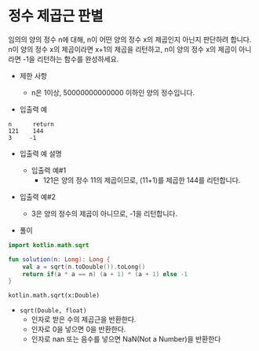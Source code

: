 # 정수 제곱근 판별
임의의 양의 정수 n에 대해, n이 어떤 양의 정수 x의 제곱인지 아닌지 판단하려 합니다.   
n이 양의 정수 x의 제곱이라면 x+1의 제곱을 리턴하고, n이 양의 정수 x의 제곱이 아니라면 -1을 리턴하는 함수를 완성하세요.

+ 제한 사항
  + n은 1이상, 50000000000000 이하인 양의 정수입니다.
     
+ 입출력 예
```
n      return
121    144
3     -1
```
+ 입출력 예 설명
  + 입출력 예#1
    + 121은 양의 정수 11의 제곱이므로, (11+1)를 제곱한 144를 리턴합니다.
   
+ 입출력 예#2
  + 3은 양의 정수의 제곱이 아니므로, -1을 리턴합니다.
     
+ 풀이
```kotlin
import kotlin.math.sqrt

fun solution(n: Long): Long {
    val a = sqrt(n.toDouble()).toLong()
    return if(a * a == n) (a + 1) * (a + 1) else -1
}
```
```
kotlin.math.sqrt(x:Double)
```
+ ```sqrt(Double, float)```
  + 인자로 받은 수의 제곱근을 반환한다.
  + 인자로 0을 넣으면 0을 반환한다.
  + 인자로 nan 또는 음수를 넣으면 NaN(Not a Number)을 반환한다


















